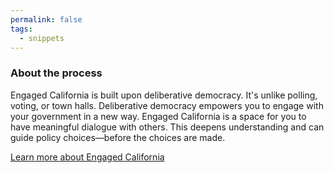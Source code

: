 ```yaml
---
permalink: false
tags:
  - snippets
---
```


### About the process

Engaged California is built upon deliberative democracy. It's unlike polling, voting, or town halls. Deliberative
democracy empowers you to engage with your government in a new way. Engaged California is a space for you to have
meaningful dialogue with others. This deepens understanding and can guide policy choices—before the choices are made.

[Learn more about Engaged California](/about)
